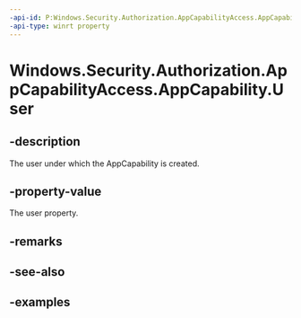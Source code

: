 ```yaml
---
-api-id: P:Windows.Security.Authorization.AppCapabilityAccess.AppCapability.User
-api-type: winrt property
---
```


<!-- Property syntax.
public User User { get; }
-->

# Windows.Security.Authorization.AppCapabilityAccess.AppCapability.User

## -description
The user under which the AppCapability is created.

## -property-value
The user property.

## -remarks

## -see-also

## -examples

